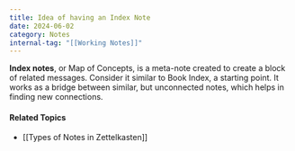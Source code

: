 ```yaml
---
title: Idea of having an Index Note
date: 2024-06-02
category: Notes
internal-tag: "[[Working Notes]]"
---
```


**Index notes**, or Map of Concepts, is a meta-note created to create a block of related messages. Consider it similar to Book Index, a starting point. It works as a bridge between similar, but unconnected notes, which helps in finding new connections.

#### Related Topics
- [[Types of Notes in Zettelkasten]]
